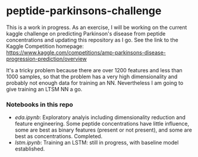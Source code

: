# peptide-parkinsons-challenge

This is a work in progress. As an exercise, I will be working on the current kaggle challenge on predicting Parkinson's disease from peptide concentrations and updating this repository as I go. See the link to the Kaggle Competition homepage:
https://www.kaggle.com/competitions/amp-parkinsons-disease-progression-prediction/overview

It's a tricky problem because there are over 1200 features and less than 1000 samples, so that the problem has a very high dimensionality and probably not enough data for training an NN. Nevertheless I am going to give training an LTSM NN a go.

### Notebooks in this repo

* *eda.ipynb*: Exploratory analyis including dimensionality reduction and feature engineering. Some peptide concentrations have little influence, some are best as binary features (present or not present), and some are best as concentrations. Completed.
* *lstm.ipynb*: Training an LSTM: still in progress, with baseline model established.
